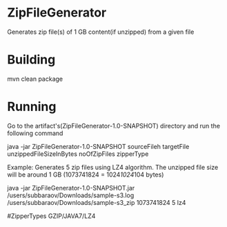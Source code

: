 # ZipFileGenerator
Generates zip file(s) of 1 GB content(if unzipped) from a given file

# Building
mvn clean package

# Running
Go to the artifact's(ZipFileGenerator-1.0-SNAPSHOT) directory and run the following command

java -jar ZipFileGenerator-1.0-SNAPSHOT sourceFileh targetFile unzippedFileSizeInBytes noOfZipFiles zipperType

Example: Generates 5 zip files using LZ4 algorithm. The unzipped file size will be around 1 GB (1073741824 = 1024*1024*104 bytes)

java -jar ZipFileGenerator-1.0-SNAPSHOT.jar /users/subbaraov/Downloads/sample-s3.log /users/subbaraov/Downloads/sample-s3_zip 1073741824 5 lz4

#ZipperTypes
GZIP/JAVA7/LZ4

